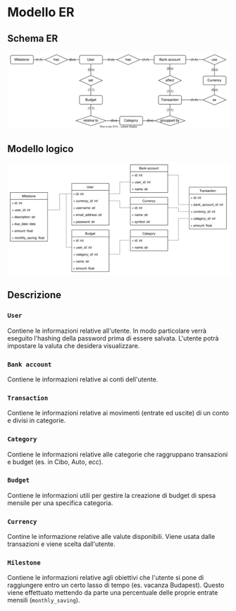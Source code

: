 # Modello ER

## Schema ER

![Image not found](./images/er.svg)

## Modello logico

![Image not found](./images/logical_schema.svg)

## Descrizione

### `User`

Contiene le informazioni relative all'utente. In modo particolare verrà eseguito l'hashing della password prima di essere salvata. L'utente potrà impostare la valuta che desidera visualizzare.

### `Bank account`

Contiene le informazioni relative ai conti dell'utente.

### `Transaction`

Contiene le informazioni relative ai movimenti (entrate ed uscite) di un conto e divisi in categorie.

### `Category`

Contiene le informazioni relative alle categorie che raggruppano transazioni e budget (es. in Cibo, Auto, ecc).

### `Budget`

Contiene le informazioni utili per gestire la creazione di budget di spesa mensile per una specifica categoria.

### `Currency`

Contine le informazione relative alle valute disponibili. Viene usata dalle transazioni e viene scelta dall'utente.

### `Milestone`

Contiene le informazioni relative agli obiettivi che l'utente si pone di raggiungere entro un certo lasso di tempo (es. vacanza Budapest). Questo viene effettuato mettendo da parte una percentuale delle proprie entrate mensili (`monthly_saving`).
